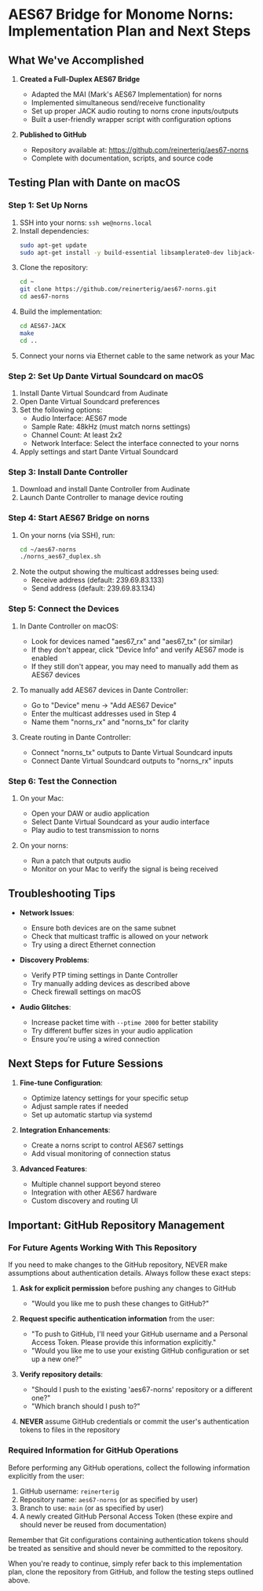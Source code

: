 # AES67 Bridge for Monome Norns: Implementation Plan and Next Steps

## What We've Accomplished

1. **Created a Full-Duplex AES67 Bridge**
   - Adapted the MAI (Mark's AES67 Implementation) for norns
   - Implemented simultaneous send/receive functionality
   - Set up proper JACK audio routing to norns crone inputs/outputs
   - Built a user-friendly wrapper script with configuration options

2. **Published to GitHub**
   - Repository available at: https://github.com/reinerterig/aes67-norns
   - Complete with documentation, scripts, and source code

## Testing Plan with Dante on macOS

### Step 1: Set Up Norns
1. SSH into your norns: `ssh we@norns.local`
2. Install dependencies:
   ```bash
   sudo apt-get update
   sudo apt-get install -y build-essential libsamplerate0-dev libjack-jackd2-dev git
   ```
3. Clone the repository:
   ```bash
   cd ~
   git clone https://github.com/reinerterig/aes67-norns.git
   cd aes67-norns
   ```
4. Build the implementation:
   ```bash
   cd AES67-JACK
   make
   cd ..
   ```
5. Connect your norns via Ethernet cable to the same network as your Mac

### Step 2: Set Up Dante Virtual Soundcard on macOS
1. Install Dante Virtual Soundcard from Audinate
2. Open Dante Virtual Soundcard preferences
3. Set the following options:
   - Audio Interface: AES67 mode
   - Sample Rate: 48kHz (must match norns settings)
   - Channel Count: At least 2x2
   - Network Interface: Select the interface connected to your norns
4. Apply settings and start Dante Virtual Soundcard

### Step 3: Install Dante Controller
1. Download and install Dante Controller from Audinate
2. Launch Dante Controller to manage device routing

### Step 4: Start AES67 Bridge on norns
1. On your norns (via SSH), run:
   ```bash
   cd ~/aes67-norns
   ./norns_aes67_duplex.sh
   ```
2. Note the output showing the multicast addresses being used:
   - Receive address (default: 239.69.83.133)
   - Send address (default: 239.69.83.134)

### Step 5: Connect the Devices
1. In Dante Controller on macOS:
   - Look for devices named "aes67_rx" and "aes67_tx" (or similar)
   - If they don't appear, click "Device Info" and verify AES67 mode is enabled
   - If they still don't appear, you may need to manually add them as AES67 devices
   
2. To manually add AES67 devices in Dante Controller:
   - Go to "Device" menu → "Add AES67 Device"
   - Enter the multicast addresses used in Step 4
   - Name them "norns_rx" and "norns_tx" for clarity

3. Create routing in Dante Controller:
   - Connect "norns_tx" outputs to Dante Virtual Soundcard inputs
   - Connect Dante Virtual Soundcard outputs to "norns_rx" inputs

### Step 6: Test the Connection
1. On your Mac:
   - Open your DAW or audio application
   - Select Dante Virtual Soundcard as your audio interface
   - Play audio to test transmission to norns

2. On your norns:
   - Run a patch that outputs audio
   - Monitor on your Mac to verify the signal is being received

## Troubleshooting Tips

- **Network Issues**: 
  - Ensure both devices are on the same subnet
  - Check that multicast traffic is allowed on your network
  - Try using a direct Ethernet connection

- **Discovery Problems**:
  - Verify PTP timing settings in Dante Controller
  - Try manually adding devices as described above
  - Check firewall settings on macOS

- **Audio Glitches**:
  - Increase packet time with `--ptime 2000` for better stability
  - Try different buffer sizes in your audio application
  - Ensure you're using a wired connection

## Next Steps for Future Sessions

1. **Fine-tune Configuration**:
   - Optimize latency settings for your specific setup
   - Adjust sample rates if needed
   - Set up automatic startup via systemd

2. **Integration Enhancements**:
   - Create a norns script to control AES67 settings
   - Add visual monitoring of connection status

3. **Advanced Features**:
   - Multiple channel support beyond stereo
   - Integration with other AES67 hardware
   - Custom discovery and routing UI

## Important: GitHub Repository Management

### For Future Agents Working With This Repository

If you need to make changes to the GitHub repository, NEVER make assumptions about authentication details. Always follow these exact steps:

1. **Ask for explicit permission** before pushing any changes to GitHub
   - "Would you like me to push these changes to GitHub?"

2. **Request specific authentication information** from the user:
   - "To push to GitHub, I'll need your GitHub username and a Personal Access Token. Please provide this information explicitly."
   - "Would you like me to use your existing GitHub configuration or set up a new one?"

3. **Verify repository details**:
   - "Should I push to the existing 'aes67-norns' repository or a different one?"
   - "Which branch should I push to?"

4. **NEVER** assume GitHub credentials or commit the user's authentication tokens to files in the repository

### Required Information for GitHub Operations

Before performing any GitHub operations, collect the following information explicitly from the user:
1. GitHub username: `reinerterig`
2. Repository name: `aes67-norns` (or as specified by user)
3. Branch to use: `main` (or as specified by user)
4. A newly created GitHub Personal Access Token (these expire and should never be reused from documentation)

Remember that Git configurations containing authentication tokens should be treated as sensitive and should never be committed to the repository.

When you're ready to continue, simply refer back to this implementation plan, clone the repository from GitHub, and follow the testing steps outlined above.